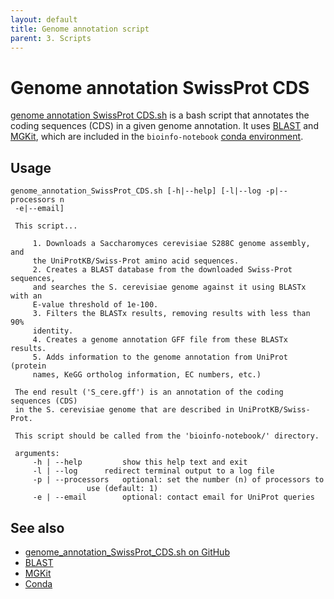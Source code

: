 ```yaml
---
layout: default
title: Genome annotation script
parent: 3. Scripts
---
```


# Genome annotation SwissProt CDS

[genome annotation SwissProt CDS.sh](../scripts/genome_annotation_SwissProt_CDS.sh) is a bash script that annotates the coding sequences (CDS) in a given genome annotation.
It uses [BLAST](blast.md) and [MGKit](https://github.com/frubino/mgkit), which are included in the `bioinfo-notebook` [conda environment](conda.md).

## Usage

```
genome_annotation_SwissProt_CDS.sh [-h|--help] [-l|--log -p|--processors n 
 -e|--email] 
 
 This script...
 
 	 1. Downloads a Saccharomyces cerevisiae S288C genome assembly, and 
 	 the UniProtKB/Swiss-Prot amino acid sequences. 
 	 2. Creates a BLAST database from the downloaded Swiss-Prot sequences,
 	 and searches the S. cerevisiae genome against it using BLASTx with an
 	 E-value threshold of 1e-100. 
 	 3. Filters the BLASTx results, removing results with less than 90%
 	 identity.
 	 4. Creates a genome annotation GFF file from these BLASTx results.
 	 5. Adds information to the genome annotation from UniProt (protein
 	 names, KeGG ortholog information, EC numbers, etc.) 
 
 The end result ('S_cere.gff') is an annotation of the coding sequences (CDS) 
 in the S. cerevisiae genome that are described in UniProtKB/Swiss-Prot. 
 
 This script should be called from the 'bioinfo-notebook/' directory. 
 
 arguments: 
 	 -h | --help		 show this help text and exit 
 	 -l | --log		 redirect terminal output to a log file 
 	 -p | --processors	 optional: set the number (n) of processors to 
 				 use (default: 1) 
 	 -e | --email		 optional: contact email for UniProt queries
```

## See also

- [genome_annotation_SwissProt_CDS.sh on GitHub](https://github.com/rnnh/bioinfo-notebook/blob/master/scripts/genome_annotation_SwissProt_CDS.sh)
- [BLAST](blast.md)
- [MGKit](https://github.com/frubino/mgkit)
- [Conda](conda.md)
